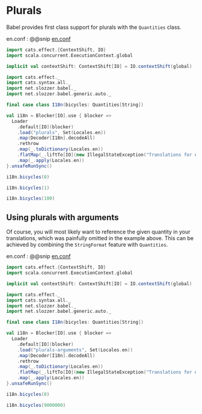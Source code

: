 # Plurals

Babel provides first class support for plurals with the `Quantities` class.

en.conf
: @@snip [en.conf](/modules/documentation/resources/plurals/en.conf)

```scala mdoc:invisible
import cats.effect.{ContextShift, IO}
import scala.concurrent.ExecutionContext.global

implicit val contextShift: ContextShift[IO] = IO.contextShift(global)
```

```scala mdoc
import cats.effect._
import cats.syntax.all._
import net.slozzer.babel._
import net.slozzer.babel.generic.auto._

final case class I18n(bicycles: Quantities[String])

val i18n = Blocker[IO].use { blocker =>
  Loader
    .default[IO](blocker)
    .load("plurals", Set(Locales.en))
    .map(Decoder[I18n].decodeAll)
    .rethrow
    .map(_.toDictionary(Locales.en))
    .flatMap(_.liftTo[IO](new IllegalStateException("Translations for en missing")))
    .map(_.apply(Locales.en))
}.unsafeRunSync()
```

```scala mdoc
i18n.bicycles(0)
```

```scala mdoc
i18n.bicycles(1)
```

```scala mdoc
i18n.bicycles(100)
```

## Using plurals with arguments

Of course, you will most likely want to reference the given quantity in your translations, which was painfully omitted in the example above. This can be achieved by combining the `StringFormat` feature with `Quantities`.

en.conf
: @@snip [en.conf](/modules/documentation/resources/plurals-arguments/en.conf)

```scala mdoc:invisible:reset
import cats.effect.{ContextShift, IO}
import scala.concurrent.ExecutionContext.global

implicit val contextShift: ContextShift[IO] = IO.contextShift(global)
```

```scala mdoc
import cats.effect._
import cats.syntax.all._
import net.slozzer.babel._
import net.slozzer.babel.generic.auto._

final case class I18n(bicycles: Quantities[String])

val i18n = Blocker[IO].use { blocker =>
  Loader
    .default[IO](blocker)
    .load("plurals-arguments", Set(Locales.en))
    .map(Decoder[I18n].decodeAll)
    .rethrow
    .map(_.toDictionary(Locales.en))
    .flatMap(_.liftTo[IO](new IllegalStateException("Translations for en missing")))
    .map(_.apply(Locales.en))
}.unsafeRunSync()
```

```scala mdoc
i18n.bicycles(0)
```

```scala mdoc
i18n.bicycles(9000000)
```